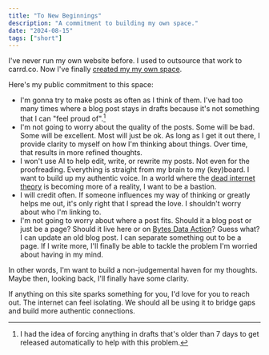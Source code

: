 ```yaml
---
title: "To New Beginnings"
description: "A commitment to building my own space."
date: "2024-08-15"
tags: ["short"]
---
```

I've never run my own website before. I used to outsource that work to carrd.co. Now I've finally [created my my own space](../projects/blake-burch-com/index.md).

Here's my public commitment to this space:
- I'm gonna try to make posts as often as I think of them. I've had too many times where a blog post stays in drafts because it's not something that I can "feel proud of".[^1]
- I'm not going to worry about the quality of the posts. Some will be bad. Some will be excellent. Most will just be ok. As long as I get it out there, I provide clarity to myself on how I'm thinking about things. Over time, that results in more refined thoughts.
- I won't use AI to help edit, write, or rewrite my posts. Not even for the proofreading. Everything is straight from my brain to my (key)board. I want to build up my authentic voice. In a world where the [dead internet theory](https://en.wikipedia.org/wiki/Dead_Internet_theory) is becoming more of a reality, I want to be a bastion.
- I will credit often. If someone influences my way of thinking or greatly helps me out, it's only right that I spread the love. I shouldn't worry about who I'm linking to.
- I'm not going to worry about where a post fits. Should it a blog post or just be a page? Should it live here or on [Bytes Data Action](https://bytesdataaction.substack.com/)? Guess what? I can update an old blog post. I can separate something out to be a page. If I write more, I'll finally be able to tackle the problem I'm worried about having in my mind.

In other words, I'm want to build a non-judgemental haven for my thoughts. Maybe then, looking back, I'll finally have some clarity.

If anything on this site sparks something for you, I'd love for you to reach out. The internet can feel isolating. We should all be using it to bridge gaps and build more authentic connections.

[^1]: I had the idea of forcing anything in drafts that's older than 7 days to get released automatically to help with this problem.
